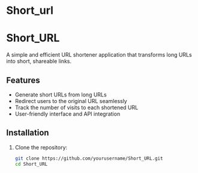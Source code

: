 # Short_url
# Short_URL

A simple and efficient URL shortener application that transforms long URLs into short, shareable links.

## Features

- Generate short URLs from long URLs
- Redirect users to the original URL seamlessly
- Track the number of visits to each shortened URL
- User-friendly interface and API integration

## Installation

1. Clone the repository:
   ```sh
   git clone https://github.com/yourusername/Short_URL.git
   cd Short_URL

